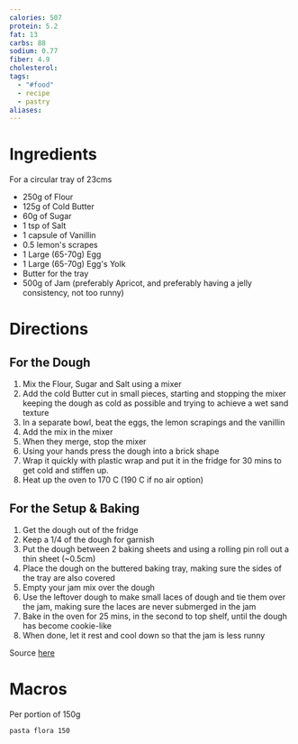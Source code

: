```yaml
---
calories: 507
protein: 5.2
fat: 13
carbs: 88
sodium: 0.77
fiber: 4.9
cholesterol: 
tags:
  - "#food"
  - recipe
  - pastry
aliases:
---
```

# Ingredients
For a circular tray of 23cms
- 250g of Flour
- 125g of Cold Butter
- 60g of Sugar
- 1 tsp of Salt
- 1 capsule of Vanillin
- 0.5 lemon's scrapes
- 1 Large (65-70g) Egg
- 1 Large (65-70g) Egg's Yolk
- Butter for the tray
- 500g of Jam (preferably Apricot, and preferably having a jelly consistency, not too runny)

# Directions
## For the Dough
1. Mix the Flour, Sugar and Salt using a mixer
2. Add the cold Butter cut in small pieces, starting and stopping the mixer keeping the dough as cold as possible and trying to achieve a wet sand texture
3. In a separate bowl, beat the eggs, the lemon scrapings and the vanillin
4. Add the mix in the mixer
5. When they merge, stop the mixer
6. Using your hands press the dough into a brick shape
7. Wrap it quickly with plastic wrap and put it in the fridge for 30 mins to get cold and stiffen up.
8. Heat up the oven to 170 C (190 C if no air option)
## For the Setup & Baking
1. Get the dough out of the fridge
2. Keep a 1/4 of the dough for garnish
3. Put the dough between 2 baking sheets and using a rolling pin roll out a thin sheet (~0.5cm)
4. Place the dough on the buttered baking tray, making sure the sides of the tray are also covered
5. Empty your jam mix over the dough
6. Use the leftover dough to make small laces of dough and tie them over the jam, making sure the laces are never submerged in the jam
7. Bake in the oven for 25 mins, in the second to top shelf, until the dough has become cookie-like
8. When done, let it rest and cool down so that the jam is less runny

Source [here](https://www.argiro.gr/recipe/pasta-flora/) 
# Macros
Per portion of 150g
```foodiary
pasta flora 150
```
